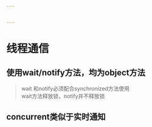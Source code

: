 ```yaml
---


---
```


<h1 id="线程通信">线程通信</h1>
<h2 id="使用waitnotify方法，均为object方法">使用wait/notify方法，均为object方法</h2>
<blockquote>
<p>wait 和notify必须配合synchronized方法使用<br>
wait方法释放锁，notify并不释放锁</p>
</blockquote>
<h2 id="concurrent类似于实时通知">concurrent类似于实时通知</h2>

